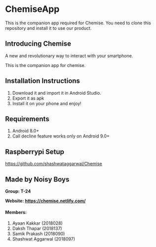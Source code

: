 # ChemiseApp
This is the companion app required for Chemise.
You need to clone this repository and install it to use our
product.

## Introducing Chemise

A new and revolutionary way to interact with your smartphone.

This is the companion app for chemise.

## Installation Instructions
1. Download it and import it in Android Studio.
2. Export it as apk
3. Install it on your phone and enjoy!

## Requirements

1. Android 8.0+
2. Call decline feature works only  on Android 9.0+

## Raspberrypi Setup

https://github.com/shashwataggarwal/Chemise

## Made by Noisy Boys

**Group: T-24**

**Website: https://chemise.netlify.com/**

#### Members:

1. Ayaan Kakkar (2018028)
2. Daksh Thapar (2018137)
3. Samik Prakash (2018090)
4. Shashwat Aggarwal (2018097)
